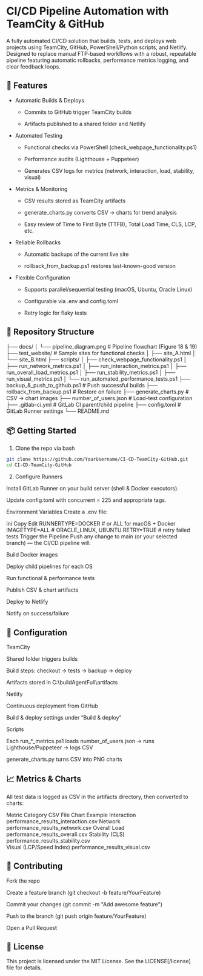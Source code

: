 # CI/CD Pipeline Automation with TeamCity & GitHub

A fully automated CI/CD solution that builds, tests, and deploys web projects using TeamCity, GitHub, PowerShell/Python scripts, and Netlify. Designed to replace manual FTP-based workflows with a robust, repeatable pipeline featuring automatic rollbacks, performance metrics logging, and clear feedback loops.

## 🚀 Features
- Automatic Builds & Deploys

  - Commits to GitHub trigger TeamCity builds

  - Artifacts published to a shared folder and Netlify

- Automated Testing

  - Functional checks via PowerShell (check_webpage_functionality.ps1)

  - Performance audits (Lighthouse + Puppeteer)

  - Generates CSV logs for metrics (network, interaction, load, stability, visual)

- Metrics & Monitoring

  - CSV results stored as TeamCity artifacts

  - generate_charts.py converts CSV → charts for trend analysis

  - Easy review of Time to First Byte (TTFB), Total Load Time, CLS, LCP, etc.

- Reliable Rollbacks

  - Automatic backups of the current live site

  - rollback_from_backup.ps1 restores last-known-good version

- Flexible Configuration

  - Supports parallel/sequential testing (macOS, Ubuntu, Oracle Linux)

  - Configurable via .env and config.toml

  - Retry logic for flaky tests

## 📁 Repository Structure

├── docs/
│   └── pipeline_diagram.png     # Pipeline flowchart (Figure 18 & 19)
├── test_website/                # Sample sites for functional checks
│   ├── site_A.html
│   └── site_B.html
├── scripts/
│   ├── check_webpage_functionality.ps1
│   ├── run_network_metrics.ps1
│   ├── run_interaction_metrics.ps1
│   ├── run_overall_load_metrics.ps1
│   ├── run_stability_metrics.ps1
│   ├── run_visual_metrics.ps1
│   └── run_automated_performance_tests.ps1
├── backup_&_push_to_github.ps1  # Push successful builds
├── rollback_from_backup.ps1     # Restore on failure
├── generate_charts.py           # CSV → chart images
├── number_of_users.json         # Load-test configuration
├── .gitlab-ci.yml               # GitLab CI parent/child pipeline
├── config.toml                  # GitLab Runner settings
└── README.md
## 📦 Getting Started
1. Clone the repo via bash

```bash
git clone https://github.com/YourUsername/CI-CD-TeamCity-GitHub.git
cd CI-CD-TeamCity-GitHub
```

2. Configure Runners

Install GitLab Runner on your build server (shell & Docker executors).

Update config.toml with concurrent = 225 and appropriate tags.

Environment Variables
Create a .env file:

ini
Copy
Edit
RUNNERTYPE=DOCKER       # or ALL for macOS + Docker
IMAGETYPE=ALL           # ORACLE_LINUX, UBUNTU
RETRY=TRUE              # retry failed tests
Trigger the Pipeline
Push any change to main (or your selected branch) — the CI/CD pipeline will:

Build Docker images

Deploy child pipelines for each OS

Run functional & performance tests

Publish CSV & chart artifacts

Deploy to Netlify

Notify on success/failure

## 🔧 Configuration
TeamCity

Shared folder triggers builds

Build steps: checkout → tests → backup → deploy

Artifacts stored in C:\buildAgentFull\artifacts

Netlify

Continuous deployment from GitHub

Build & deploy settings under “Build & deploy”

Scripts

Each run_*_metrics.ps1 loads number_of_users.json → runs Lighthouse/Puppeteer → logs CSV

generate_charts.py turns CSV into PNG charts

## 📈 Metrics & Charts
All test data is logged as CSV in the artifacts directory, then converted to charts:

Metric Category	CSV File	Chart Example
Interaction	performance_results_interaction.csv	
Network	performance_results_network.csv	
Overall Load	performance_results_overall.csv	
Stability (CLS)	performance_results_stability.csv	
Visual (LCP/Speed Index)	performance_results_visual.csv	

## 🤝 Contributing
Fork the repo

Create a feature branch (git checkout -b feature/YourFeature)

Commit your changes (git commit -m "Add awesome feature")

Push to the branch (git push origin feature/YourFeature)

Open a Pull Request

## 📜 License
This project is licensed under the MIT License. See the LICENSE[/license] file for details.
